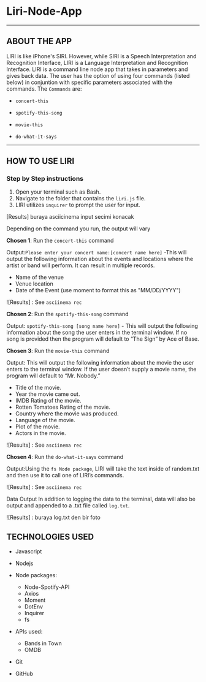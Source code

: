 # Liri-Node-App

- - -

## ABOUT THE APP

LIRI is like iPhone's SIRI. However, while SIRI is a Speech Interpretation and Recognition Interface, LIRI is a Language Interpretation and Recognition Interface. LIRI is a command line node app that takes in parameters and gives back data. The user has the option of using four commands (listed below) in conjuntion with specific parameters associated with the commands. The  `Commands` are:

   * `concert-this`

   * `spotify-this-song`

   * `movie-this`

   * `do-what-it-says`

- - -

## HOW TO USE LIRI

### **Step by Step instructions**

1. Open your terminal such as Bash.
2. Navigate to the folder that contains the `liri.js` file. 
3. LIRI utilizes `inquirer` to prompt the user for input.

[Results] buraya asciicinema input secimi konacak

Depending on the command you run, the output will vary


**Chosen 1**: Run the `concert-this` command

Output:`Please enter your concert name:[concert name here]` -This will output the following information about  the events and locations where the artist or band will perform. It can result in multiple records. 

   * Name of the venue
   * Venue location
   * Date of the Event (use moment to format this as "MM/DD/YYYY")

![Results] : See `asciinema rec`

**Chosen 2**: Run the `spotify-this-song` command

Output: `spotify-this-song [song name here]` - This will output the following information about the song the user enters in the terminal window. If no song is provided then the program will default to “The Sign” by Ace of Base.



**Chosen 3**: Run the `movie-this` command

Output: This will output the following information about the movie the user enters to the terminal window. If the user doesn’t supply a movie name, the program will default to “Mr. Nobody.”

   * Title of the movie.
   * Year the movie came out.
   * IMDB Rating of the movie.
   * Rotten Tomatoes Rating of the movie.
   * Country where the movie was produced.
   * Language of the movie.
   * Plot of the movie.
   * Actors in the movie.

![Results] : See `asciinema rec`

**Chosen 4**: Run the `do-what-it-says` command

Output:Using the `fs Node package`, LIRI will take the text inside of random.txt and then use it to call one of LIRI’s commands.

![Results] : See `asciinema rec`

Data Output In addition to logging the data to the terminal, data will also be output and appended to a .txt file called `log.txt`.

![Results] : buraya log.txt den bir foto



## TECHNOLOGIES USED
* Javascript
* Nodejs
* Node packages:
    * Node-Spotify-API
    * Axios
    * Moment
    * DotEnv
    * Inquirer
    * fs

* APIs used:
    * Bands in Town
    * OMDB
* Git
* GitHub








